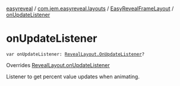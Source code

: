 [easyreveal](../../index.md) / [com.jem.easyreveal.layouts](../index.md) / [EasyRevealFrameLayout](index.md) / [onUpdateListener](./on-update-listener.md)

# onUpdateListener

`var onUpdateListener: `[`RevealLayout.OnUpdateListener`](../../com.jem.easyreveal/-reveal-layout/-on-update-listener/index.md)`?`

Overrides [RevealLayout.onUpdateListener](../../com.jem.easyreveal/-reveal-layout/on-update-listener.md)

Listener to get percent value updates when animating.

